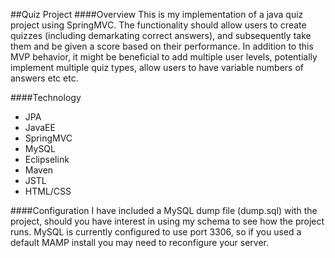 ##Quiz Project
####Overview
This is my implementation of a java quiz project using SpringMVC. The functionality should allow users to create quizzes (including demarkating correct answers), and subsequently take them and be given a score based on their performance. In addition to this MVP behavior, it might be beneficial to add multiple user levels, potentially implement multiple quiz types, allow users to have variable numbers of answers etc etc.

####Technology
* JPA
* JavaEE
* SpringMVC
* MySQL
* Eclipselink
* Maven
* JSTL
* HTML/CSS  
  
####Configuration
I have included a MySQL dump file (dump.sql) with the project, should you have interest in using my schema to see how the project runs. MySQL is currently configured to use port 3306, so if you used a default MAMP install you may need to reconfigure your server.  

